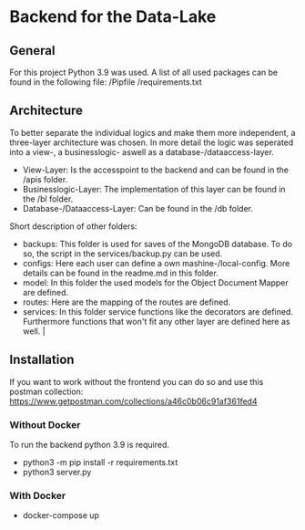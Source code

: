 # Backend for the Data-Lake

## General 

For this project Python 3.9 was used. A list of all used packages can be found in the following file: /Pipfile /requirements.txt

## Architecture

To better separate the individual logics and make them more independent, a three-layer architecture was chosen.
In more detail the logic was seperated into a view-, a businesslogic- aswell as a database-/dataaccess-layer.

- View-Layer: Is the accesspoint to the backend and can be found in the /apis folder.
- Businesslogic-Layer: The implementation of this layer can be found in the /bl folder.
- Database-/Dataaccess-Layer: Can be found in the /db folder.

Short description of other folders:
- backups: This folder is used for saves of the MongoDB database. To do so, the script in the services/backup.py can be used.
- configs: Here each user can define a own mashine-/local-config. More details can be found in the readme.md in this folder.
- model: In this folder the used models for the Object Document Mapper are defined.
- routes: Here are the mapping of the routes are defined.
- services: In this folder service functions like the decorators are defined. Furthermore functions that won't fit any other layer are defined here as well.                                  |

## Installation

If you want to work without the frontend you can do so and use this postman collection: https://www.getpostman.com/collections/a46c0b06c91af361fed4 

### Without Docker

To run the backend python 3.9 is required. 

- python3 -m pip install -r requirements.txt
- python3 server.py

### With Docker

- docker-compose up

